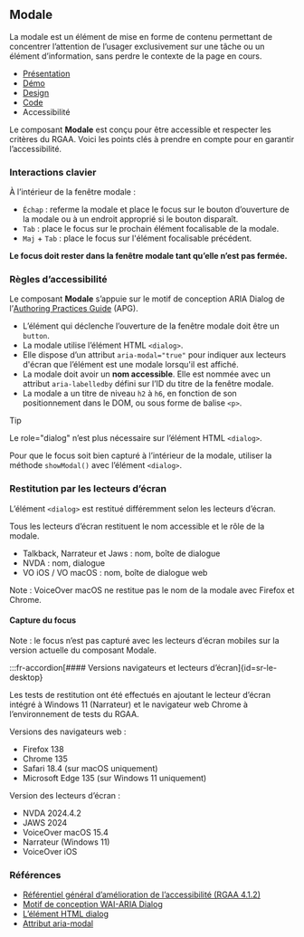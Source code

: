 
## Modale

La modale est un élément de mise en forme de contenu permettant de concentrer l’attention de l’usager exclusivement sur une tâche ou un élément d’information, sans perdre le contexte de la page en cours.


- [Présentation](../index.md)
- [Démo](../demo/index.md)
- [Design](../design/index.md)
- [Code](../code/index.md)
- Accessibilité


Le composant **Modale** est conçu pour être accessible et respecter les critères du RGAA. Voici les points clés à prendre en compte pour en garantir l’accessibilité.

### Interactions clavier

À l’intérieur de la fenêtre modale&nbsp;:

- `Échap`&nbsp;: referme la modale et place le focus sur le bouton d’ouverture de la modale ou à un endroit approprié si le bouton disparaît.
- `Tab`&nbsp;: place le focus sur le prochain élément focalisable de la modale.
- `Maj` + `Tab`&nbsp;: place le focus sur l'élément focalisable précédent.

**Le focus doit rester dans la fenêtre modale tant qu’elle n’est pas fermée.**

### Règles d’accessibilité

Le composant **Modale** s’appuie sur le motif de conception ARIA <span lang="en">Dialog</span> de l’<a href="https://www.w3.org/WAI/ARIA/apg/about/introduction/" lang="en">Authoring Practices Guide</a> (APG).

- L’élément qui déclenche l’ouverture de la fenêtre modale doit être un `button`.
- La modale utilise l’élément HTML `<dialog>`.
- Elle dispose d’un attribut `aria-modal="true"` pour indiquer aux lecteurs d'écran que l’élément est une modale lorsqu'il est affiché.
- La modale doit avoir un **nom accessible**. Elle est nommée avec un attribut `aria-labelledby` défini sur l’ID du titre de la fenêtre modale.
- La modale a un titre de niveau `h2` à `h6`, en fonction de son positionnement dans le DOM, ou sous forme de balise `<p>`.

> [!TIP]
> Le role="dialog" n’est plus nécessaire sur l’élément HTML `<dialog>`.
>
>Pour que le focus soit bien capturé à l’intérieur de la modale, utiliser la méthode `showModal()` avec l’élément `<dialog>`.

### Restitution par les lecteurs d’écran

L’élément `<dialog>` est restitué différemment selon les lecteurs d’écran.

Tous les lecteurs d’écran restituent le nom accessible et le rôle de la modale.

- Talkback, Narrateur et Jaws&nbsp;: nom, boîte de dialogue
- NVDA : nom, dialogue
- VO iOS / VO macOS : nom, boîte de dialogue web

Note&nbsp;: VoiceOver macOS ne restitue pas le nom de la modale avec Firefox et Chrome.

#### Capture du focus

Note : le focus n’est pas capturé avec les lecteurs d’écran mobiles sur la version actuelle du composant Modale.

:::fr-accordion[#### Versions navigateurs et lecteurs d’écran]{id=sr-le-desktop}

Les tests de restitution ont été effectués en ajoutant le lecteur d’écran intégré à Windows 11 (Narrateur) et le navigateur web Chrome à l’environnement de tests du RGAA.

Versions des navigateurs web&nbsp;:

- Firefox 138
- Chrome 135
- Safari 18.4 (sur macOS uniquement)
- Microsoft Edge 135 (sur Windows 11 uniquement)

Version des lecteurs d’écran&nbsp;:
- NVDA 2024.4.2
- JAWS 2024
- VoiceOver macOS 15.4
- Narrateur (Windows 11)
- VoiceOver iOS


### Références

- [Référentiel général d’amélioration de l’accessibilité (RGAA 4.1.2)](https://accessibilite.numerique.gouv.fr/methode/criteres-et-tests/)
- [Motif de conception WAI-ARIA Dialog](https://www.w3.org/WAI/ARIA/apg/patterns/dialog-modal/)
- [L’élément HTML dialog](https://html.spec.whatwg.org/multipage/interactive-elements.html#the-dialog-element)
- [Attribut aria-modal](https://www.w3.org/TR/wai-aria/#aria-modal)
